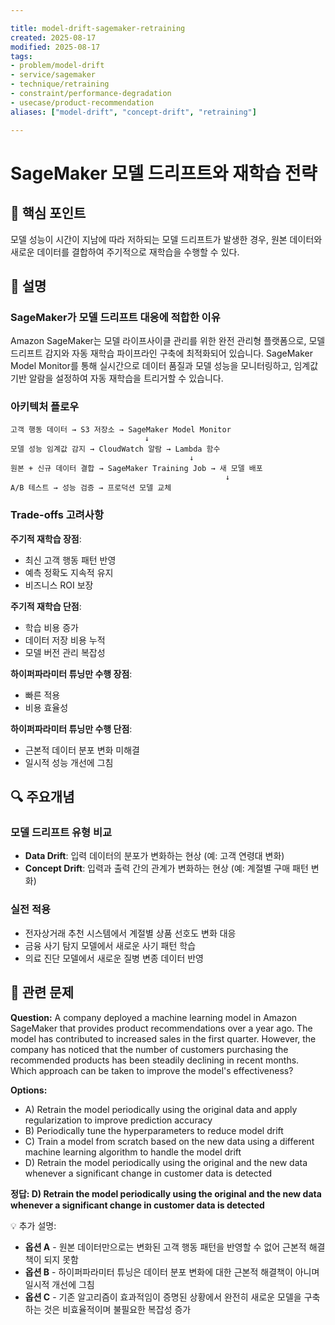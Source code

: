```yaml
---

title: model-drift-sagemaker-retraining
created: 2025-08-17
modified: 2025-08-17
tags:
- problem/model-drift
- service/sagemaker
- technique/retraining
- constraint/performance-degradation
- usecase/product-recommendation
aliases: ["model-drift", "concept-drift", "retraining"]

---
```


# SageMaker 모델 드리프트와 재학습 전략

## 🎯 핵심 포인트

모델 성능이 시간이 지남에 따라 저하되는 모델 드리프트가 발생한 경우, 원본 데이터와 새로운 데이터를 결합하여 주기적으로 재학습을 수행할 수 있다.

## 📝 설명

### SageMaker가 모델 드리프트 대응에 적합한 이유

Amazon SageMaker는 모델 라이프사이클 관리를 위한 완전 관리형 플랫폼으로, 모델 드리프트 감지와 자동 재학습 파이프라인 구축에 최적화되어 있습니다. SageMaker Model Monitor를 통해 실시간으로 데이터 품질과 모델 성능을 모니터링하고, 임계값 기반 알람을 설정하여 자동 재학습을 트리거할 수 있습니다.

### 아키텍처 플로우

```
고객 행동 데이터 → S3 저장소 → SageMaker Model Monitor
                              ↓
모델 성능 임계값 감지 → CloudWatch 알람 → Lambda 함수
                                        ↓
원본 + 신규 데이터 결합 → SageMaker Training Job → 새 모델 배포
                                                ↓
A/B 테스트 → 성능 검증 → 프로덕션 모델 교체
```

### Trade-offs 고려사항

**주기적 재학습 장점**:
- 최신 고객 행동 패턴 반영
- 예측 정확도 지속적 유지
- 비즈니스 ROI 보장

**주기적 재학습 단점**:
- 학습 비용 증가
- 데이터 저장 비용 누적
- 모델 버전 관리 복잡성

**하이퍼파라미터 튜닝만 수행 장점**:
- 빠른 적용
- 비용 효율성

**하이퍼파라미터 튜닝만 수행 단점**:
- 근본적 데이터 분포 변화 미해결
- 일시적 성능 개선에 그침

## 🔍 주요개념

### 모델 드리프트 유형 비교

- **Data Drift**: 입력 데이터의 분포가 변화하는 현상 (예: 고객 연령대 변화)
- **Concept Drift**: 입력과 출력 간의 관계가 변화하는 현상 (예: 계절별 구매 패턴 변화)

### 실전 적용

- 전자상거래 추천 시스템에서 계절별 상품 선호도 변화 대응
- 금융 사기 탐지 모델에서 새로운 사기 패턴 학습
- 의료 진단 모델에서 새로운 질병 변종 데이터 반영

## 📝 관련 문제

**Question:** A company deployed a machine learning model in Amazon SageMaker that provides product recommendations over a year ago. The model has contributed to increased sales in the first quarter. However, the company has noticed that the number of customers purchasing the recommended products has been steadily declining in recent months. Which approach can be taken to improve the model's effectiveness?

**Options:**

- A) Retrain the model periodically using the original data and apply regularization to improve prediction accuracy
- B) Periodically tune the hyperparameters to reduce model drift
- C) Train a model from scratch based on the new data using a different machine learning algorithm to handle the model drift
- D) Retrain the model periodically using the original and the new data whenever a significant change in customer data is detected

**정답: D) Retrain the model periodically using the original and the new data whenever a significant change in customer data is detected**

💡 추가 설명:

- **옵션 A** - 원본 데이터만으로는 변화된 고객 행동 패턴을 반영할 수 없어 근본적 해결책이 되지 못함
- **옵션 B** - 하이퍼파라미터 튜닝은 데이터 분포 변화에 대한 근본적 해결책이 아니며 일시적 개선에 그침
- **옵션 C** - 기존 알고리즘이 효과적임이 증명된 상황에서 완전히 새로운 모델을 구축하는 것은 비효율적이며 불필요한 복잡성 증가